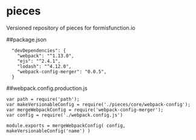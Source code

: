 # pieces

Versioned repository of pieces for formisfunction.io

##package.json
```
  "devDependencies": {
    "webpack": "^1.13.0",
    "ejs": "^2.4.1",
    "lodash": "^4.12.0",    
    "webpack-config-merger": "0.0.5",
  }
```

##webpack.config.production.js
```
var path = require('path');
var makeVersionableConfig = require('./pieces/core/webpack-config');
var mergeWebpackConfig = require('webpack-config-merger');
var config = require('./webpack.config.js')

module.exports = mergeWebpackConfig( config, makeVersionableConfig('name') )
```


